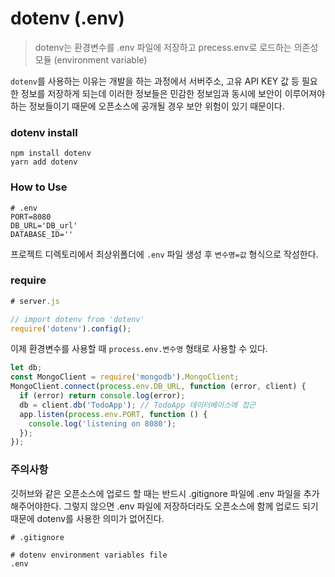 # dotenv (.env)

> dotenv는 환경변수를 .env 파일에 저장하고 precess.env로 로드하는 의존성 모듈 (environment variable)

`dotenv`를 사용하는 이유는 개발을 하는 과정에서 서버주소, 고유 API KEY 값 등 필요한 정보를 저장하게 되는데 이러한 정보들은 민감한 정보임과 동시에 보안이 이루어져야 하는 정보들이기 때문에 오픈소스에 공개될 경우 보안 위험이 있기 때문이다.

### dotenv install

```
npm install dotenv
yarn add dotenv
```

### How to Use

```
# .env
PORT=8080
DB_URL='DB_url'
DATABASE_ID=''
```

프로젝트 디렉토리에서 최상위폴더에 `.env` 파일 생성 후 `변수명=값` 형식으로 작성한다.

### require

```js
# server.js

// import dotenv from 'dotenv'
require('dotenv').config();
```

이제 환경변수를 사용할 때 `process.env.변수명` 형태로 사용할 수 있다.

```js
let db;
const MongoClient = require('mongodb').MongoClient;
MongoClient.connect(process.env.DB_URL, function (error, client) {
  if (error) return console.log(error);
  db = client.db('TodoApp'); // TodoApp 데이터베이스에 접근
  app.listen(process.env.PORT, function () {
    console.log('listening on 8080');
  });
});
```

### 주의사항

깃허브와 같은 오픈소스에 업로드 할 때는 반드시 .gitignore 파일에 .env 파일을 추가해주어야한다. 그렇지 않으면 .env 파일에 저장하더라도 오픈소스에 함께 업로드 되기 때문에 dotenv를 사용한 의미가 없어진다.

```
# .gitignore

# dotenv environment variables file
.env
```
